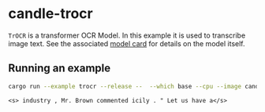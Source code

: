 # candle-trocr

`TrOCR` is a transformer OCR Model. In this example it is used to
transcribe image text. See the associated [model
card](https://huggingface.co/microsoft/trocr-base-printed) for details on
the model itself.

## Running an example

```bash
cargo run --example trocr --release --  --which base --cpu --image candle-examples/examples/trocr/assets/trocr.png
```

```
<s> industry , Mr. Brown commented icily . " Let us have a</s>
```
